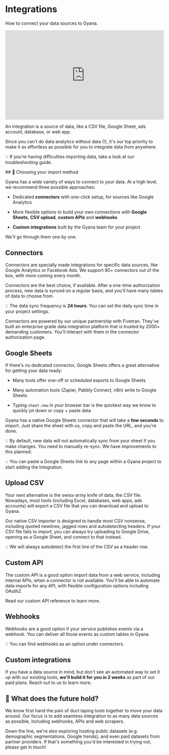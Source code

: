 # Integrations

How to connect your data sources to Gyana.

<div style="position: relative; padding-bottom: 56.25%; height: 0;"><iframe src="https://www.loom.com/embed/6276920be4e344afa68c0a3386fa5669?sid=58defafb-81c8-45ab-9761-cf8f849479fe" frameborder="0" webkitallowfullscreen mozallowfullscreen allowfullscreen style="position: absolute; top: 0; left: 0; width: 100%; height: 100%;"></iframe></div>

An integration is a source of data, like a CSV file, Google Sheet, ads account, database, or web app.

Since you can't do data analytics without data (!), it's our top priority to make it as effortless as possible for you to integrate data from anywhere.

💡 If you're having difficulties importing data, take a look at our troubleshooting guide.

## 🚛 Choosing your import method

Gyana has a wide variety of ways to connect to your data. At a high level, we recommend three possible approaches:

*   Dedicated **connectors** with one-click setup, for sources like Google Analytics
    
*   More flexible options to build your own connections with **Google Sheets**, **CSV upload**, **custom APIs** and **webhooks**
    
*   **Custom integrations** built by the Gyana team for your project
    

We'll go through them one by one.

## Connectors

Connectors are specially made integrations for specific data sources, like Google Analytics or Facebook Ads. We support 80+ connectors out of the box, with more coming every month.

Connectors are the best choice, if available. After a one-time authorization process, new data is synced on a regular basis, and you'll have many tables of data to choose from.

💡 The data sync frequency is **24 hours**. You can set the daily sync time in your project settings.

Connectors are powered by our unique partnership with Fivetran. They've built an enterprise grade data integration platform that is trusted by 2000+ demanding customers. You'll interact with them in the connector authorization page.

## Google Sheets

If there's no dedicated connector, Google Sheets offers a great alternative for getting your data ready:

*   Many tools offer one-off or scheduled exports to Google Sheets
    
*   Many automation tools (Zapier, Pabbly Connect, n8n) write to Google Sheets
    
*   Typing `sheet.new` in your browser bar is the quickest way we know to quickly jot down or copy + paste data
    

Gyana has a native Google Sheets connector that will take a **few seconds** to import. Just share the sheet with us, copy and paste the URL, and you're done.

💡 By default, new data will not automatically sync from your sheet if you make changes. You need to manually re-sync. We have improvements to this planned.

💡 You can paste a Google Sheets link to any page within a Gyana project to start adding the Integration.

## Upload CSV

Your next alternative is the swiss-army knife of data, the CSV file. Nowadays, most tools (including Excel, databases, web apps, ads accounts) will export a CSV file that you can download and upload to Gyana.

Our native CSV importer is designed to handle most CSV nonsense, including quoted newlines, jagged rows and autodetecting headers. If your CSV file fails to import, you can always try uploading to Google Drive, opening as a Google Sheet, and connect to that instead.

💡 We will always autodetect the first line of the CSV as a header row.

## Custom API

The custom API is a good option import data from a web service, including internal APIs, when a connector is not available. You'll be able to automate data imports for any API, with flexible configuration options including OAuth2.

Read our custom API reference to learn more.

## Webhooks

Webhooks are a good option if your service publishes events via a webhook. You can deliver all those events as custom tables in Gyana.

💡 You can find webhooks as an option under connectors.

## Custom integrations

If you have a data source in mind, but don't see an automated way to set it up with our existing tools, **we'll build it for you in 2 weeks** as part of our paid plans. Reach out to us to learn more.

## 🔮 What does the future hold?

We know first hand the pain of duct taping tools together to move your data around. Our focus is to add seamless integration to as many data sources as possible, including webhooks, APIs and web scrapers.

Down the line, we're also exploring hosting public datasets (e.g. demographic segmentations, Google trends), and even paid datasets from partner providers. If that's something you'd be interested in trying out, please get in touch!